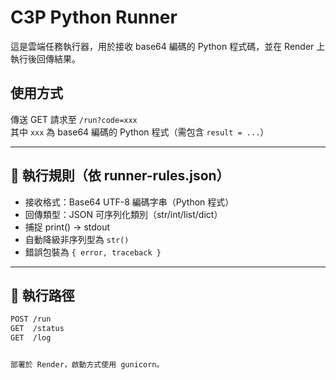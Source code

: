 # C3P Python Runner

這是雲端任務執行器，用於接收 base64 編碼的 Python 程式碼，並在 Render 上執行後回傳結果。

## 使用方式

傳送 GET 請求至 `/run?code=xxx`  
其中 `xxx` 為 base64 編碼的 Python 程式（需包含 `result = ...`）

---

## 🔧 執行規則（依 runner-rules.json）

- 接收格式：Base64 UTF-8 編碼字串（Python 程式）
- 回傳類型：JSON 可序列化類別（str/int/list/dict）
- 捕捉 print() → stdout
- 自動降級非序列型為 `str()`
- 錯誤包裝為 `{ error, traceback }`

---

## 📎 執行路徑

```bash
POST /run
GET  /status
GET  /log


部署於 Render，啟動方式使用 gunicorn。
